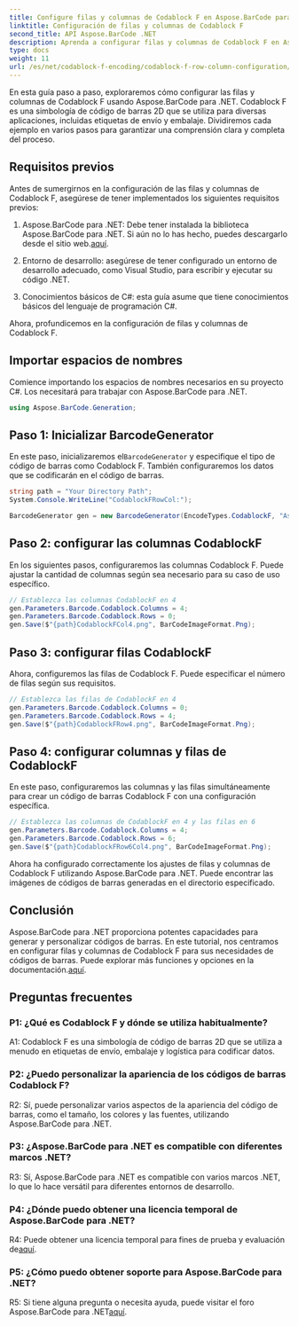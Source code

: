 ```yaml
---
title: Configure filas y columnas de Codablock F en Aspose.BarCode para .NET
linktitle: Configuración de filas y columnas de Codablock F
second_title: API Aspose.BarCode .NET
description: Aprenda a configurar filas y columnas de Codablock F en Aspose.BarCode para .NET. Cree códigos de barras 2D personalizados para diversas aplicaciones.
type: docs
weight: 11
url: /es/net/codablock-f-encoding/codablock-f-row-column-configuration/
---
```

En esta guía paso a paso, exploraremos cómo configurar las filas y columnas de Codablock F usando Aspose.BarCode para .NET. Codablock F es una simbología de código de barras 2D que se utiliza para diversas aplicaciones, incluidas etiquetas de envío y embalaje. Dividiremos cada ejemplo en varios pasos para garantizar una comprensión clara y completa del proceso.

## Requisitos previos

Antes de sumergirnos en la configuración de las filas y columnas de Codablock F, asegúrese de tener implementados los siguientes requisitos previos:

1.  Aspose.BarCode para .NET: Debe tener instalada la biblioteca Aspose.BarCode para .NET. Si aún no lo has hecho, puedes descargarlo desde el sitio web.[aquí](https://releases.aspose.com/barcode/net/).

2. Entorno de desarrollo: asegúrese de tener configurado un entorno de desarrollo adecuado, como Visual Studio, para escribir y ejecutar su código .NET.

3. Conocimientos básicos de C#: esta guía asume que tiene conocimientos básicos del lenguaje de programación C#.

Ahora, profundicemos en la configuración de filas y columnas de Codablock F.

## Importar espacios de nombres

Comience importando los espacios de nombres necesarios en su proyecto C#. Los necesitará para trabajar con Aspose.BarCode para .NET.

```csharp
using Aspose.BarCode.Generation;
```

## Paso 1: Inicializar BarcodeGenerator

 En este paso, inicializaremos el`BarcodeGenerator` y especifique el tipo de código de barras como Codablock F. También configuraremos los datos que se codificarán en el código de barras.

```csharp
string path = "Your Directory Path";
System.Console.WriteLine("CodablockFRowCol:");

BarcodeGenerator gen = new BarcodeGenerator(EncodeTypes.CodablockF, "Aspose.Barcode");
```

## Paso 2: configurar las columnas CodablockF

En los siguientes pasos, configuraremos las columnas Codablock F. Puede ajustar la cantidad de columnas según sea necesario para su caso de uso específico.

```csharp
// Establezca las columnas CodablockF en 4
gen.Parameters.Barcode.Codablock.Columns = 4;
gen.Parameters.Barcode.Codablock.Rows = 0;
gen.Save($"{path}CodablockFCol4.png", BarCodeImageFormat.Png);
```

## Paso 3: configurar filas CodablockF

Ahora, configuremos las filas de Codablock F. Puede especificar el número de filas según sus requisitos.

```csharp
// Establezca las filas de CodablockF en 4
gen.Parameters.Barcode.Codablock.Columns = 0;
gen.Parameters.Barcode.Codablock.Rows = 4;
gen.Save($"{path}CodablockFRow4.png", BarCodeImageFormat.Png);
```

## Paso 4: configurar columnas y filas de CodablockF

En este paso, configuraremos las columnas y las filas simultáneamente para crear un código de barras Codablock F con una configuración específica.

```csharp
// Establezca las columnas de CodablockF en 4 y las filas en 6
gen.Parameters.Barcode.Codablock.Columns = 4;
gen.Parameters.Barcode.Codablock.Rows = 6;
gen.Save($"{path}CodablockFRow6Col4.png", BarCodeImageFormat.Png);
```

Ahora ha configurado correctamente los ajustes de filas y columnas de Codablock F utilizando Aspose.BarCode para .NET. Puede encontrar las imágenes de códigos de barras generadas en el directorio especificado.

## Conclusión

 Aspose.BarCode para .NET proporciona potentes capacidades para generar y personalizar códigos de barras. En este tutorial, nos centramos en configurar filas y columnas de Codablock F para sus necesidades de códigos de barras. Puede explorar más funciones y opciones en la documentación.[aquí](https://reference.aspose.com/barcode/net/).

## Preguntas frecuentes

### P1: ¿Qué es Codablock F y dónde se utiliza habitualmente?

A1: Codablock F es una simbología de código de barras 2D que se utiliza a menudo en etiquetas de envío, embalaje y logística para codificar datos.

### P2: ¿Puedo personalizar la apariencia de los códigos de barras Codablock F?

R2: Sí, puede personalizar varios aspectos de la apariencia del código de barras, como el tamaño, los colores y las fuentes, utilizando Aspose.BarCode para .NET.

### P3: ¿Aspose.BarCode para .NET es compatible con diferentes marcos .NET?

R3: Sí, Aspose.BarCode para .NET es compatible con varios marcos .NET, lo que lo hace versátil para diferentes entornos de desarrollo.

### P4: ¿Dónde puedo obtener una licencia temporal de Aspose.BarCode para .NET?

 R4: Puede obtener una licencia temporal para fines de prueba y evaluación de[aquí](https://purchase.aspose.com/temporary-license/).

### P5: ¿Cómo puedo obtener soporte para Aspose.BarCode para .NET?

 R5: Si tiene alguna pregunta o necesita ayuda, puede visitar el foro Aspose.BarCode para .NET[aquí](https://forum.aspose.com/c/barcode/13).